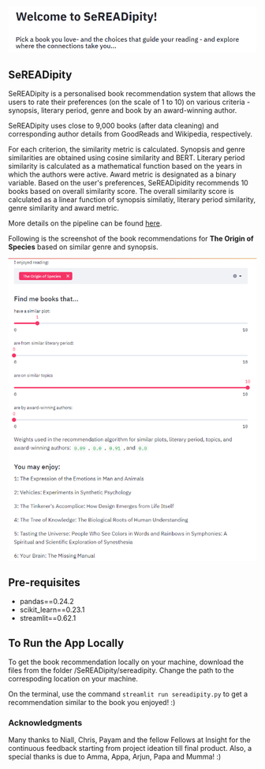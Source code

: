 <kbd>
  <img src="https://github.com/dhanyajothimani/SeREADipity/blob/master/images/user_preferences.png">
</kbd>

## SeREADipity

SeREADipity is a personalised book recommendation system that allows the users to rate their preferences (on the scale of 1 to 10) on various criteria - synopsis, literary period, genre and book by an award-winning author. 

SeREADipity uses close to 9,000 books (after data cleaning) and corresponding author details from GoodReads and Wikipedia, respectively. 

For each criterion, the similarity metric is calculated. Synopsis and genre similarities are obtained using cosine similarity and BERT. Literary period similarity is calculated as a mathematical function based on the years in which the authors were active. Award metric is designated as a binary variable. Based on the user's preferences, SeREADipidity recommends 10 books based on overall similarity score. The overall similarity score is calculated as a linear function of synopsis similatiy, literary period similarity, genre similarity and award metric.  

More details on the pipeline can be found [here](https://docs.google.com/presentation/d/1MznAeNaxGhhwfCA7KLQ7lKF5eAKheXIELDOAXApF-ds/edit#slide=id.g892ebf7653_0_2660).

Following is the screenshot of the book recommendations for **The Origin of Species** based on similar genre and synopsis. 

<kbd>
  <img src="https://github.com/dhanyajothimani/SeREADipity/blob/master/images/recom_genre.png">
</kbd>

## Pre-requisites 
 
 * pandas==0.24.2
 * scikit_learn==0.23.1
 * streamlit==0.62.1

## To Run the App Locally 

To get the book recommendation locally on your machine, download the files from the folder /SeREADipity/sereadipity. Change the path to the correspoding location on your machine. 

On the terminal, use the command `streamlit run sereadipity.py` to get a recommendation similar to the book you enjoyed! :) 

### Acknowledgments

Many thanks to Niall, Chris, Payam and the fellow Fellows at Insight for the continuous feedback starting from project ideation till final product. Also, a special thanks is due to Amma, Appa, Arjun, Papa and Mumma! :)
